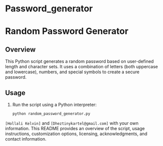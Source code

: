 # Password_generator

# Random Password Generator

## Overview

This Python script generates a random password based on user-defined length and character sets. It uses a combination of letters (both uppercase and lowercase), numbers, and special symbols to create a secure password.

## Usage

1. Run the script using a Python interpreter:

   ```bash
   python random_password_generator.py

 `[Hollali Kelvin]` and `[Dheztinykartel@gmail.com]` with your own information. 
 This README provides an overview of the script, usage instructions, customization options, licensing, acknowledgments, and contact information.
